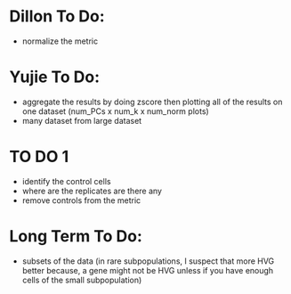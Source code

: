 # Dillon To Do:
- normalize the metric

# Yujie To Do:
- aggregate the results by doing zscore then plotting all of the results on one dataset (num_PCs x num_k x num_norm plots)
- many dataset from large dataset

# TO DO 1
- identify the control cells
- where are the replicates are there any
- remove controls from the metric

# Long Term To Do:
- subsets of the data (in rare subpopulations, I suspect that more HVG better because, a gene might not be HVG unless if you have enough cells of the small subpopulation)
